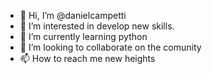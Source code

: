- 👋 Hi, I’m @danielcampetti
- 👀 I’m interested in develop new skills.
- 🌱 I’m currently learning python
- 💞️ I’m looking to collaborate on the comunity
- 📫 How to reach me new heights
